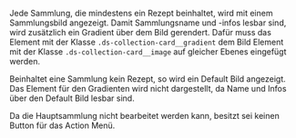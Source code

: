 Jede Sammlung, die mindestens ein Rezept beinhaltet, wird mit einem Sammlungsbild angezeigt. Damit Sammlungsname und -infos lesbar sind, wird zusätzlich ein Gradient über dem Bild gerendert. Dafür muss das Element mit der Klasse `.ds-collection-card__gradient` dem Bild Element mit der Klasse `.ds-collection-card__image` auf gleicher Ebenes eingefügt werden.

Beinhaltet eine Sammlung kein Rezept, so wird ein Default Bild angezeigt. Das Element für den Gradienten wird nicht dargestellt, da Name und Infos über den Default Bild lesbar sind.

Da die Hauptsammlung nicht bearbeitet werden kann, besitzt sei keinen Button für das Action Menü.